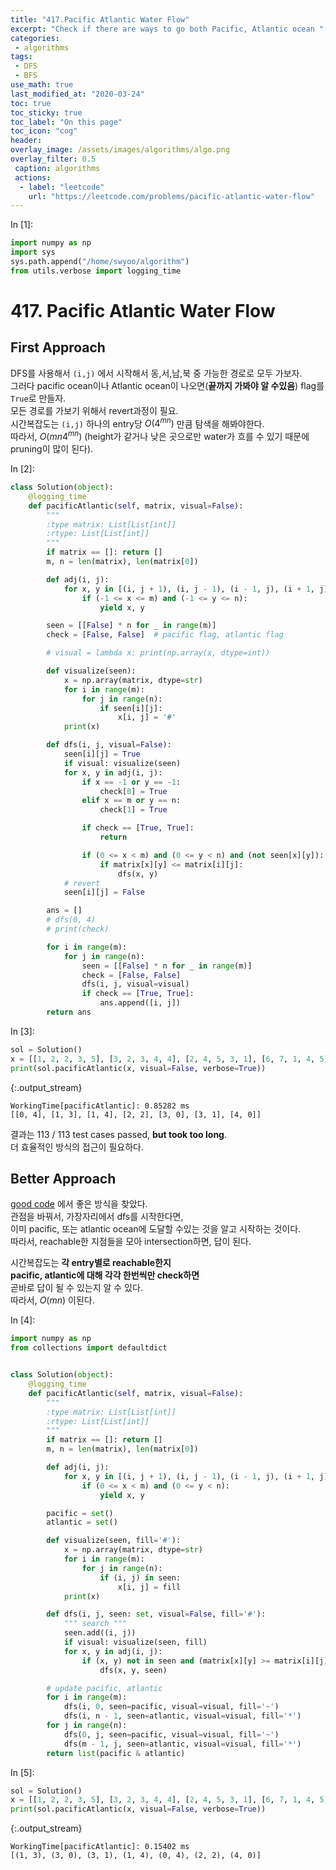 ```yaml
---
title: "417.Pacific Atlantic Water Flow"
excerpt: "Check if there are ways to go both Pacific, Atlantic ocean "
categories:
 - algorithms
tags:
 - DFS
 - BFS
use_math: true
last_modified_at: "2020-03-24"
toc: true
toc_sticky: true
toc_label: "On this page"
toc_icon: "cog"
header:
overlay_image: /assets/images/algorithms/algo.png
overlay_filter: 0.5
 caption: algorithms
 actions:
  - label: "leetcode"
    url: "https://leetcode.com/problems/pacific-atlantic-water-flow"
---
```


<div class="prompt input_prompt">
In&nbsp;[1]:
</div>

<div class="input_area" markdown="1">

```python
import numpy as np
import sys
sys.path.append("/home/swyoo/algorithm")
from utils.verbose import logging_time
```

</div>

# 417. Pacific Atlantic Water Flow

## First Approach

DFS를 사용해서 `(i,j)` 에서 시작해서 동,서,남,북 중 가능한 경로로 모두 가보자. <br>
그러다 pacific ocean이나 Atlantic ocean이 나오면(**끝까지 가봐야 알 수있음**) flag를 `True`로 만들자. <br>
모든 경로를 가보기 위해서 revert과정이 필요. <br>
시간복잡도는 `(i,j)` 하나의 entry당 $O(4^{mn})$ 만큼 탐색을 해봐야한다. <br>
따라서, $O(mn4^{mn})$ (height가 같거나 낮은 곳으로만 water가 흐를 수 있기 때문에 pruning이 많이 된다).

<div class="prompt input_prompt">
In&nbsp;[2]:
</div>

<div class="input_area" markdown="1">

```python
class Solution(object):
    @logging_time
    def pacificAtlantic(self, matrix, visual=False):
        """
        :type matrix: List[List[int]]
        :rtype: List[List[int]]
        """
        if matrix == []: return []
        m, n = len(matrix), len(matrix[0])

        def adj(i, j):
            for x, y in [(i, j + 1), (i, j - 1), (i - 1, j), (i + 1, j)]:
                if (-1 <= x <= m) and (-1 <= y <= n):
                    yield x, y

        seen = [[False] * n for _ in range(m)]
        check = [False, False]  # pacific flag, atlantic flag

        # visual = lambda x: print(np.array(x, dtype=int))

        def visualize(seen):
            x = np.array(matrix, dtype=str)
            for i in range(m):
                for j in range(n):
                    if seen[i][j]:
                        x[i, j] = '#'
            print(x)

        def dfs(i, j, visual=False):
            seen[i][j] = True
            if visual: visualize(seen)
            for x, y in adj(i, j):
                if x == -1 or y == -1:
                    check[0] = True
                elif x == m or y == n:
                    check[1] = True

                if check == [True, True]:
                    return

                if (0 <= x < m) and (0 <= y < n) and (not seen[x][y]):
                    if matrix[x][y] <= matrix[i][j]:
                        dfs(x, y)
            # revert
            seen[i][j] = False

        ans = []
        # dfs(0, 4)
        # print(check)

        for i in range(m):
            for j in range(n):
                seen = [[False] * n for _ in range(m)]
                check = [False, False]
                dfs(i, j, visual=visual)
                if check == [True, True]:
                    ans.append([i, j])
        return ans
```

</div>

<div class="prompt input_prompt">
In&nbsp;[3]:
</div>

<div class="input_area" markdown="1">

```python
sol = Solution()
x = [[1, 2, 2, 3, 5], [3, 2, 3, 4, 4], [2, 4, 5, 3, 1], [6, 7, 1, 4, 5], [5, 1, 1, 2, 4]]
print(sol.pacificAtlantic(x, visual=False, verbose=True))
```

</div>

{:.output_stream}

```
WorkingTime[pacificAtlantic]: 0.85282 ms
[[0, 4], [1, 3], [1, 4], [2, 2], [3, 0], [3, 1], [4, 0]]

```

결과는 113 / 113 test cases passed, **but took too long**. <br>
더 효율적인 방식의 접근이 필요하다.

## Better Approach 

[good code](https://leetcode.com/problems/pacific-atlantic-water-flow/discuss/438276/Python-beats-98.-DFS-template-for-Matrix) 에서 좋은 방식을 찾았다. <br>
관점을 바꿔서, 가장자리에서 dfs를 시작한다면, <br>
이미 pacific, 또는 atlantic ocean에 도달할 수있는 것을 알고 시작하는 것이다. <br>
따라서, reachable한 지점들을 모아 intersection하면, 답이 된다.

시간복잡도는 **각 entry별로 reachable한지 <br>
pacific, atlantic에 대해 각각 한번씩만 check하면** <br>
곧바로 답이 될 수 있는지 알 수 있다. <br>
따라서, $O(mn)$ 이된다.

<div class="prompt input_prompt">
In&nbsp;[4]:
</div>

<div class="input_area" markdown="1">

```python
import numpy as np
from collections import defaultdict


class Solution(object):
    @logging_time
    def pacificAtlantic(self, matrix, visual=False):
        """
        :type matrix: List[List[int]]
        :rtype: List[List[int]]
        """
        if matrix == []: return []
        m, n = len(matrix), len(matrix[0])

        def adj(i, j):
            for x, y in [(i, j + 1), (i, j - 1), (i - 1, j), (i + 1, j)]:
                if (0 <= x < m) and (0 <= y < n):
                    yield x, y

        pacific = set()
        atlantic = set()

        def visualize(seen, fill='#'):
            x = np.array(matrix, dtype=str)
            for i in range(m):
                for j in range(n):
                    if (i, j) in seen:
                        x[i, j] = fill
            print(x)

        def dfs(i, j, seen: set, visual=False, fill='#'):
            """ search """
            seen.add((i, j))
            if visual: visualize(seen, fill)
            for x, y in adj(i, j):
                if (x, y) not in seen and (matrix[x][y] >= matrix[i][j]):
                    dfs(x, y, seen)

        # update pacific, atlantic
        for i in range(m):
            dfs(i, 0, seen=pacific, visual=visual, fill='~')
            dfs(i, n - 1, seen=atlantic, visual=visual, fill='*')
        for j in range(n):
            dfs(0, j, seen=pacific, visual=visual, fill='~')
            dfs(m - 1, j, seen=atlantic, visual=visual, fill='*')
        return list(pacific & atlantic)
```

</div>

<div class="prompt input_prompt">
In&nbsp;[5]:
</div>

<div class="input_area" markdown="1">

```python
sol = Solution()
x = [[1, 2, 2, 3, 5], [3, 2, 3, 4, 4], [2, 4, 5, 3, 1], [6, 7, 1, 4, 5], [5, 1, 1, 2, 4]]
print(sol.pacificAtlantic(x, visual=False, verbose=True))
```

</div>

{:.output_stream}

```
WorkingTime[pacificAtlantic]: 0.15402 ms
[(1, 3), (3, 0), (3, 1), (1, 4), (0, 4), (2, 2), (4, 0)]

```

